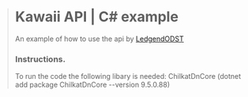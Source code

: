 > # Kawaii API | C# example
> An example of how to use the api by [LedgendODST](https://github.com/LedgendODST)
> 
> ### Instructions.
> To run the code the following libary is needed: ChilkatDnCore
> (dotnet add package ChilkatDnCore --version 9.5.0.88)
